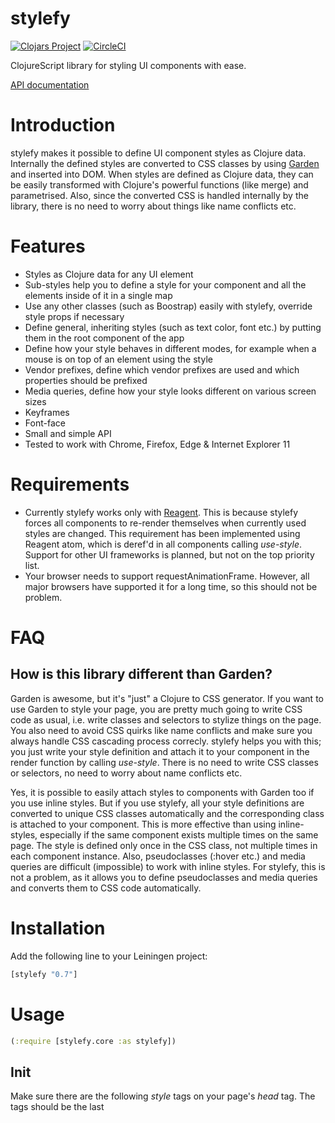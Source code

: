 # stylefy

[![Clojars Project](https://img.shields.io/clojars/v/stylefy.svg)](https://clojars.org/stylefy)
[![CircleCI](https://circleci.com/gh/Jarzka/stylefy.svg?style=svg)](https://circleci.com/gh/Jarzka/stylefy)

ClojureScript library for styling UI components with ease.

[API documentation](https://jarzka.github.io/stylefy/doc)

# Introduction

stylefy makes it possible to define UI component styles as Clojure data. Internally the defined styles are converted to CSS classes by using [Garden](https://github.com/noprompt/garden) and inserted into DOM. When styles are defined as Clojure data, they can be easily transformed with Clojure's powerful functions (like merge) and parametrised. Also, since the converted CSS is handled internally by the library, there is no need to worry about things like name conflicts etc.

# Features

- Styles as Clojure data for any UI element
- Sub-styles help you to define a style for your component and all the elements inside of it in a single map
- Use any other classes (such as Boostrap) easily with stylefy, override style props if necessary
- Define general, inheriting styles (such as text color, font etc.) by putting them in the root component of the app
- Define how your style behaves in different modes, for example when a mouse is on top of an element using the style
- Vendor prefixes, define which vendor prefixes are used and which properties should be prefixed
- Media queries, define how your style looks different on various screen sizes
- Keyframes
- Font-face
- Small and simple API
- Tested to work with Chrome, Firefox, Edge & Internet Explorer 11

# Requirements

- Currently stylefy works only with [Reagent](https://github.com/reagent-project/reagent). This is because stylefy forces all components to re-render themselves when currently used styles are changed. This requirement has been implemented using Reagent atom, which is deref'd in all components calling *use-style*. Support for other UI frameworks is planned, but not on the top priority list.
- Your browser needs to support requestAnimationFrame. However, all major browsers have supported it for a long time, so this should not be problem.

# FAQ

## How is this library different than Garden?

Garden is awesome, but it's "just" a Clojure to CSS generator. If you want to use Garden to style your page, you are pretty much going to write CSS code as usual, i.e. write classes and selectors to stylize things on the page. You also need to avoid CSS quirks like name conflicts and make sure you always handle CSS cascading process correcly. stylefy helps you with this; you just write your style definition and attach it to your component in the render function by calling *use-style*. There is no need to write CSS classes or selectors, no need to worry about name conflicts etc.

Yes, it is possible to easily attach styles to components with Garden too if you use inline styles. But if you use stylefy, all your style definitions are converted to unique CSS classes automatically and the corresponding class is attached to your component. This is more effective than using inline-styles, especially if the same component exists multiple times on the same page. The style is defined only once in the CSS class, not multiple times in each component instance. Also, pseudoclasses (:hover etc.) and media queries are difficult (impossible) to work with inline styles. For stylefy, this is not a problem, as it allows you to define pseudoclasses and media queries and converts them to CSS code automatically.

# Installation

Add the following line to your Leiningen project:

```clj
[stylefy "0.7"]
```

# Usage

```clj
(:require [stylefy.core :as stylefy])
```

## Init

Make sure there are the following *style* tags on your page's *head* tag. The tags should be the last <style> tags in the header.

The first tag is going to contain CSS definitions that are not going to change (font-face, keyframes etc.). The second will contain class definitions that are added into DOM on-demand when components need them.

```html
<style id="_stylefy-constant-styles_"></style>
<style id="_stylefy-styles_"></style>
```

Then, call *stylefy/init* once when your application starts:

```clojure
(stylefy/init)
```

## Creating & using styles

Create a style as a normal Clojure map:

```clojure
(def button-style {:padding "25px"
                   :background-color "#BBBBBB"
                   :border "1px solid black"})
```

To use it in a component, use the *use-style* function:

```clojure
(defn- button [text]
  [:div (use-style button-style)
    text])
```

Calling use-style asks stylefy to save the style (if it has not been saved already) and add it into DOM as CSS class as soon as possible. The return value is a map pointing to the created class, and the given style properties as inline style. Inline style is needed until the CSS code has been generated and inserted into DOM. When the DOM is ready, the component is forced to re-render itself and use only class definition.

If the style contains some specific definitions that cannot be present as inline style (some specific modes or media queries), the component is going to be hidden for a small amount of time until the CSS style is added in to DOM. The styles can also be added in to DOM beforehand by calling *prepare-styles*. Calling this function on :component-will-mount makes sure the styles are completely ready to be used when the component needs them.

```clojure
(r/create-class
  {:component-will-mount #(stylefy/prepare-styles [style1 style2 style3])
   :render (fn []
             [:div (use-style 1)
               [:div use-style 2]
               [:div use-style 3]])})
```

It's good to keep in mind that most of the time *prepare-styles* is not needed but calling *use-style* should be enough.

## Modes

Define how your style looks in different modes, such as when mouse is on top of an element using the style:

```clojure
(def simple-element {:background-color "rgb(88, 121, 193)"
                     ::stylefy/mode {:hover {:background-color "rgb(98, 131, 213)"}}})
```

stylefy modes are pretty much the same thing as pseudoclasses in CSS and they simply create a new "class:mode" selector for you style. The reason for not using the name pseudoclass is completely self-willed; I think "pseudoclass" simply means nothing, when "mode" is a little bit more informative what CSS pseudoclasses are supposed to do.

## Combine & parametrise styles

Combine or parametrise styles however you like:

```clojure
(def primary-button (merge generic-button {:background-color "rgb(88, 121, 193)"}))
                                  
(defn button-style [background-color]
  (merge generic-button {:background-color background-color}))
```

## Sub-styles

Define a style for your component and all the elements inside of it in a single map:

```clojure
(def list-container-style (merge generic-container
                                 {::stylefy/sub-styles {:list {:margin-top "1em"}
                                                        :list-item {:color "black"}}}))

(defn list-in-container []
  [:div (use-style list-container-style)
   [:ul (use-sub-style list-container-style :list)
    [:li (use-sub-style list-container-style :list-item) "List element 1"]
    [:li (use-sub-style list-container-style :list-item) "List element 2"]
    [:li (use-sub-style list-container-style :list-item) "List element 3"]]])
```

Sub-styles are nothing special, they are supposed to contain the same contents as the main style map. ::sub-styles helps you to define styles that are closely related to the main style map but do not deserve their own 'def'.

## Vendor prefixes

Supported in the same way as Garden supports them:

```clojure
(def button {:border "1px solid black"
             :background-color "#888888"
             :border-radius "5px"
             :color "white"
             :text-align :center
             :padding "5px"
             :width "150px"
             :height "38px"
             ::stylefy/vendors ["webkit" "moz" "o"]
             ::stylefy/auto-prefix #{:border-radius}})
```

When using this style, a CSS class generated in which border-radius is prefixed with the given values (webkit, moz and o).

## Media queries

Define how you style looks different on various screen sizes:

```clojure
(def phone-width "414px")

(def column {:padding "5px"
             :color "white"})

(def responsive-layout {:display :flex
                        :flex-direction :row
                        ::stylefy/media {{:max-width phone-width} {:flex-direction :column}}
                        ::stylefy/sub-styles {:column1 (merge column
                                                              {:background-color "#AA0000"
                                                               :flex 1})
                                              :column2 (merge column
                                                              {:background-color "#00AA00"
                                                               :flex 2})
                                              :column3 (merge column
                                                              {:background-color "#0000AA"
                                                               :flex 1})}})

(defn responsive-layout []
  [:div (use-style styles/responsive-layout)
   [:div (use-sub-style styles/responsive-layout :column1)
    [:p "This is column 1"]]
   [:div (use-sub-style styles/responsive-layout :column2)
    [:p "This is column 2"]]
   [:div (use-sub-style styles/responsive-layout :column3)
    [:p "This is column 3"]]])
```

## 3rd party classes

Use 3rd party classes along with stylefy definitions:

```clojure
(defn- bs-navbar-item [index index-atom text]
  [:li (merge (use-style styles/clickable
                         (when (= @index-atom index)
                           ;; Call ::with-classes to add additional classes
                           {::stylefy/with-classes ["active"]}))
              {:role "presentation"
               :on-click #(reset! index-atom index)})
   [:a text]])

(defn- bs-navbar []
  (let [active-index (r/atom 0)]
    (fn []
      ;; Additional classes can also be attached in the name of the element,
      ;; just like in Reagent.
      [:ul.nav.nav-pills (use-style styles/boostrap-navbar-overrides)
       [bs-navbar-item 0 active-index "One"]
       [bs-navbar-item 1 active-index "Two"]
       [bs-navbar-item 2 active-index "Three"]
       [bs-navbar-item 3 active-index "Four"]])))
```

## Font-face

Call *stylefy/font-face* and the given font-face is added in to DOM as CSS code.

```clojure
(stylefy/font-face {:font-family "open_sans"
                    :src "url('../fonts/OpenSans-Regular-webfont.woff') format('woff')"
                    :font-weight "normal"
                    :font-style "normal"})
```


## Keyframes

Call *stylefy/keyframes* and the given keyframes are added in to DOM as CSS code.

```clojure
(stylefy/keyframes "simple-animation"
                   [:from
                    {:background-color "red"}]
                   [:to
                    {:background-color "blue"}])
                    
(def animated-box (merge simple-box
                         {:animation-name "simple-animation"
                          :animation-duration "3s"
                          :animation-iteration-count "infinite"}))
```

## Custom class names

As has been told, stylefy converts style definition to unique CSS classes automatically and there is no need to worry about class names. It can, however, be useful to be able to generate custom named classes for example when working with 3rd party libraries / frameworks. For this purpose, call *stylefy/class*:

```clojure
;; This generates a CSS class with the name "background-transition" and adds it in to DOM.
(stylefy/class "background-transition"
               {:transition "background-color 1s"})
          
;; Use the generated class in a component like any other class
[:div.background-transition]
```

## Units and colors

You can use Garden's [Unit](https://github.com/noprompt/garden/wiki/Units-%26-Arithmetic) and [Color](https://github.com/noprompt/garden/wiki/Color) helpers with stylefy.

## More examples

More examples available here: https://github.com/Jarzka/stylefy/tree/master/examples/src/stylefy/examples

# Changelog

Here: https://github.com/Jarzka/stylefy/releases

# More cool stuff

- Need to namespace or unnamespace keywords in a map? Checkout my other library: [namespacefy](https://github.com/Jarzka/namespacefy)
- If you also want to present SQL queries as Clojure data, checkout [specql](https://github.com/tatut/specql)
